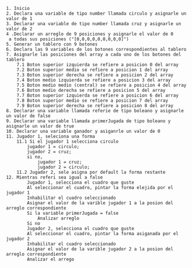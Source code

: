     1. Inicio
    2. Declara una variable de tipo number llamada circulo y asignarle un valor de 1
    3. Declarar una variable de tipo number llamada cruz y asignarle un valor de 2
    4 .Declarar un arreglo de 9 posiciones y asignarle el valor de 0
     a todas sus posiciones ("[0,0,0,0,0,0,0,0,0]") 
    5. Generar un tablero con 9 botones
    6. Declara las 9 variables de los botones correspondientes al tablero
    7. Asignarle las posiciones del array a cada uno de los botones del tablero
        7.1 Boton superior izquierda se refiere a posicion 0 del array
        7.2 Boton superior medio se refiere a posicion 1 del array
        7.3 Boton superior derecha se refiere a posicion 2 del array
        7.4 Boton medio izquierda se refiere a posicion 3 del array
        7.5 Boton medio medio (central) se refiere a posicion 4 del array
        7.6 Boton medio derecha se refiere a posicion 5 del array
        7.7 Boton superior izquierda se refiere a posicion 6 del array
        7.8 Boton superior medio se refiere a posicion 7 del array
        7.9 Boton superior derecha se refiere a posicion 8 del array        
    8. Declarar una variable llamada referie de tipo boleano y asignarle un valor de false
    9. Declarar una variable llamada primerJugada de tipo boleano y asignarle un valor de true
    10. Declarar una variable ganador y asiganrle un valor de 0
    11. Jugador 1, seleciona una forma
        11.1 Si el jugador 1 selecciona circulo
            jugador 1 = circulo; 
            jugador 2 = cruz;
            si no,
                jugador 1 = cruz;
                jugador 2 = circulo; 
        11.2 Jugador 2, sele asigna por default la forma restante
    12. Mientras referi sea igual a false
            Jugador 1, selecciona el cuadro que guste
            Al seleccionar el cuadro, pintar la forma elejida por el jugador 1
            Inhabilitar el cuadro seleccionado
            Asignar el valor de la varible jugador 1 a la posion del arreglo correspondiente
            Si la variable primerJugada = false
                Analizar arreglo
            Si no
            Jugador 2, selecciona el cuadro que guste
            Al seleccionar el cuadro, pintar la forma asiganada por el jugador 2
            Inhabilitar el cuadro seleccionado
            Asignar el valor de la varible jugador 2 a la posion del arreglo correspondiente
            Analizar el arrego
       

    





